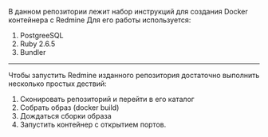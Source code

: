 В данном репозитории лежит набор инструкций для создания Docker контейнера с Redmine
Для его работы используется:
1. PostgreeSQL
2. Ruby 2.6.5
3. Bundler
***
Чтобы запустить Redmine изданного репозитория достаточно выполнить несколько простых дествий:

1. Сконировать репозиторий и перейти в его каталог
2. Собрать образ (docker build)
3. Дождаться сборки образа
4. Запустить контейнер с открытием портов.

